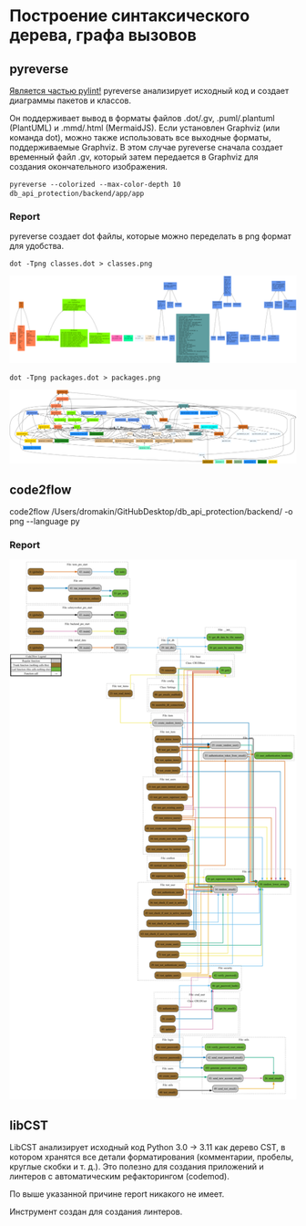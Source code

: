 # Построение синтаксического дерева, графа вызовов

## pyreverse
[Является частью pylint!](https://pylint.readthedocs.io/en/latest/pyreverse.html#pyreverse)
pyreverse анализирует исходный код и создает диаграммы пакетов и классов.

Он поддерживает вывод в форматы файлов .dot/.gv, .puml/.plantuml (PlantUML) и .mmd/.html (MermaidJS). Если установлен Graphviz (или команда dot), можно также использовать все выходные форматы, поддерживаемые Graphviz. В этом случае pyreverse сначала создает временный файл .gv, который затем передается в Graphviz для создания окончательного изображения.

```shell
pyreverse --colorized --max-color-depth 10 db_api_protection/backend/app/app
```

### Report
pyreverse создает dot файлы, которые можно переделать в png формат для удобства.

```shell
dot -Tpng classes.dot > classes.png
```
![classes.png](pyreverse-pylint%2Fclasses.png)


```shell
dot -Tpng packages.dot > packages.png
```
![packages.png](pyreverse-pylint%2Fpackages.png)


## code2flow
code2flow /Users/dromakin/GitHubDesktop/db_api_protection/backend/ -o png --language py 

### Report
![example.png](code2flow%2Fexample.png)

## libCST
LibCST анализирует исходный код Python 3.0 -> 3.11 как дерево CST, в котором хранятся все детали форматирования (комментарии, пробелы, круглые скобки и т. д.). Это полезно для создания приложений и линтеров с автоматическим рефакторингом (codemod).

По выше указанной причине report никакого не имеет.

Инструмент создан для создания линтеров.